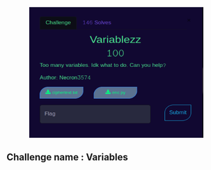 <center><img src="none/variables.png" width="400" height="300" /></center>

## Challenge name : Variables
